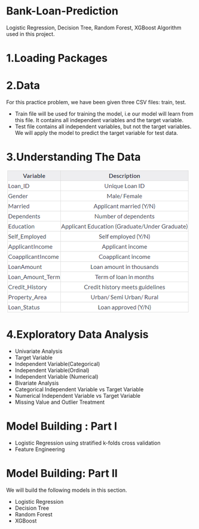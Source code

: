# Bank-Loan-Prediction
Logistic Regression, Decision Tree, Random Forest, XGBoost Algorithm  used  in this project.

# 1.Loading Packages
# 2.Data
For this practice problem, we have been given three CSV files: train, test.

* Train file will be used for training the model, i.e our model will learn from this file. It contains all independent variables and the target variable.
* Test file contains all independent variables, but not the target variables. We will apply the model to predict the target variable for test data.
# 3.Understanding The Data

![Screenshot](Screenshot.png)

# 4.Exploratory Data Analysis
* Univariate Analysis
* Target Variable
* Independent Variable(Categorical)
* Independent Variable(Ordinal)
* Independent Variable (Numerical)
* Bivariate Analysis
* Categorical Independent Variable vs Target Variable
* Numerical Independent Variable vs Target Variable
* Missing Value and Outlier Treatment

# Model Building : Part I
* Logistic Regression using stratified k-folds cross validation
* Feature Engineering

# Model Building: Part II
We will build the following models in this section.

* Logistic Regression
* Decision Tree
* Random Forest
* XGBoost


